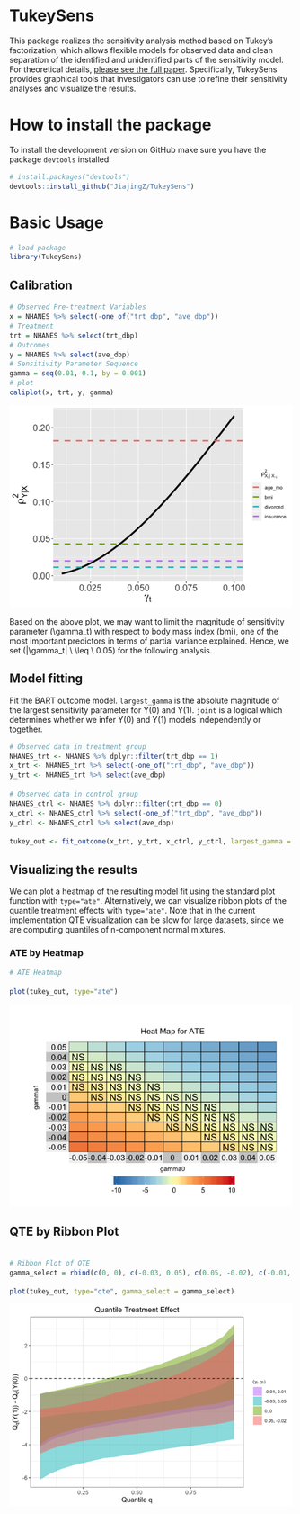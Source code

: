 
<!-- README.md is generated from README.Rmd. Please edit that file -->

# TukeySens

This package realizes the sensitivity analysis method based on Tukey’s
factorization, which allows flexible models for observed data and clean
separation of the identified and unidentified parts of the sensitivity
model. For theoretical details, [please see the full
paper](https://arxiv.org/abs/1809.00399). Specifically, TukeySens
provides graphical tools that investigators can use to refine their
sensitivity analyses and visualize the results.

# How to install the package

To install the development version on GitHub make sure you have the
package `devtools` installed.

``` r
# install.packages("devtools") 
devtools::install_github("JiajingZ/TukeySens")
```

# Basic Usage

``` r
# load package
library(TukeySens)
```

## Calibration

``` r
# Observed Pre-treatment Variables 
x = NHANES %>% select(-one_of("trt_dbp", "ave_dbp"))
# Treatment 
trt = NHANES %>% select(trt_dbp)
# Outcomes 
y = NHANES %>% select(ave_dbp)
# Sensitivity Parameter Sequence 
gamma = seq(0.01, 0.1, by = 0.001)
# plot 
caliplot(x, trt, y, gamma)
```

![](man/figures/figures-unnamed-chunk-4-1.png)<!-- -->

Based on the above plot, we may want to limit the magnitude of
sensitivity parameter \(\gamma_t\) with respect to body mass index
(bmi), one of the most important predictors in terms of partial variance
explained. Hence, we set \(|\gamma_t| \ \leq \ 0.05\) for the following
analysis.

## Model fitting

Fit the BART outcome model. `largest_gamma` is the absolute magnitude of
the largest sensitivity parameter for Y(0) and Y(1). `joint` is a
logical which determines whether we infer Y(0) and Y(1) models
independently or together.

``` r
# Observed data in treatment group
NHANES_trt <- NHANES %>% dplyr::filter(trt_dbp == 1)
x_trt <- NHANES_trt %>% select(-one_of("trt_dbp", "ave_dbp"))
y_trt <- NHANES_trt %>% select(ave_dbp)

# Observed data in control group 
NHANES_ctrl <- NHANES %>% dplyr::filter(trt_dbp == 0)
x_ctrl <- NHANES_ctrl %>% select(-one_of("trt_dbp", "ave_dbp"))
y_ctrl <- NHANES_ctrl %>% select(ave_dbp)

tukey_out <- fit_outcome(x_trt, y_trt, x_ctrl, y_ctrl, largest_gamma = 0.05, joint=FALSE)
```

## Visualizing the results

We can plot a heatmap of the resulting model fit using the standard plot
function with `type="ate"`. Alternatively, we can visualize ribbon plots
of the quantile treatment effects with `type="ate"`. Note that in the
current implementation QTE visualization can be slow for large datasets,
since we are computing quantiles of n-component normal mixtures.

### ATE by Heatmap

``` r
# ATE Heatmap 

plot(tukey_out, type="ate")
```

![](man/figures/figures-unnamed-chunk-7-1.png)<!-- -->

## QTE by Ribbon Plot

``` r

# Ribbon Plot of QTE
gamma_select = rbind(c(0, 0), c(-0.03, 0.05), c(0.05, -0.02), c(-0.01, 0.01))

plot(tukey_out, type="qte", gamma_select = gamma_select)
```

![](man/figures/figures-unnamed-chunk-8-1.png)<!-- -->
